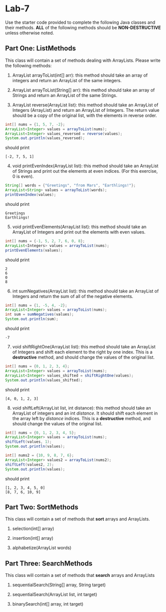 # Lab-7

Use the starter code provided to complete the following Java classes and their methods. 
**ALL** of the following methods should be **NON-DESTRUCTIVE** unless otherwise noted.

## Part One: ListMethods 
This class will contain a set of methods dealing with ArrayLists. 
Please write the following methods:

1. ArrayList<Integer> arrayToList(int[] arr): this method should take an array of integers and return
an ArrayList of the same integers.

2. ArrayList<String> arrayToList(String[] arr): this method should take an array of Strings and return
an ArrayList of the same Strings.

3. ArrayList<Integer> reverse(ArrayList<Integer> list): this method should take an ArrayList of Integers 
(ArrayList<Integer>) and return an ArrayList of Integers. The return value should be a copy of the original
list, with the elements in reverse order.
```java
int[] nums = {1, 5, 7, -2};
ArrayList<Integer> values = arrayToList(nums);
ArrayList<Integer> values_reversed = reverse(values);
System.out.println(values_reversed);
```
should print
```
[-2, 7, 5, 1]
```

4. void printEvenIndex(ArrayList<String> list): this method should take an ArrayList of Strings and
print out the elements at even indices. (For this exercise, 0 is even).
```java
String[] words = {"Greetings", "from Mars", "Earthlings!"};
ArrayList<String> values = arrayToList(words);
printEvenIndex(values);
```
should print
```
Greetings
Earthlings!
```

5. void printEvenElements(ArrayList<Integer> list): this method should take an ArrayList of Integers and
print out the elements with even values.
```java
int[] nums = {-1, 5, 2, 7, 6, 0, 8};
ArrayList<Integers> values = arrayToList(nums);
printEvenElements(values);
```
should print
```
2
6
0
8
```
6. int sumNegatives(ArrayList<Integer> list): this method should take an ArrayList of Integers and return 
the sum of all of the negative elements.
```java
int[] nums = {1, -5, 4, -2};
ArrayList<Integer> values = arrayToList(nums);
int sum = sumNegatives(values);
System.out.println(sum);
```
should print
```
-7
```
7. void shiftRightOne(ArrayList<Integer> list): this method should take an ArrayList of Integers and shift each element to the right by one index.  This is a **destructive** method, and should change the values of the original list.
```java
int[] nums = {0, 1, 2, 3, 4};
ArrayList<Integer> values = arrayToList(nums);
ArrayList<Integer> values_shifted = shiftRightOne(values);
System.out.println(values_shifted);
```
should print
```
[4, 0, 1, 2, 3]
```
8. void shiftLeft(ArrayList<Integer> list, int distance): this method should take an ArrayList of integers and an int _distance_. It should shift each element in the array left by _distance_ indices. This is a **destructive** method, and should change the values of the original list.

```java
int[] nums = {0, 1, 2, 3, 4, 5};
ArrayList<Integer> values = arrayToList(nums);
shiftLeft(values, 1);
System.out.println(values);

int[] nums2 = {10, 9, 8, 7, 6};
ArrayList<Integer> values2 = arrayToList(nums2);
shiftLeft(values2, 2);
System.out.println(values);
```
should print
```
[1, 2, 3, 4, 5, 0]
[8, 7, 6, 10, 9]
```

## Part Two: SortMethods
This class will contain a set of methods that **sort** arrays and ArrayLists.

1. selection(int[] array)

2. insertion(int[] array)

3. alphabetize(ArrayList<String> words)

## Part Three: SearchMethods
This class will contain a set of methods that **search** arrays and ArrayLists

1. sequentialSearch(String[] array, String target)

2. sequentialSearch(ArrayList<Integer> list, int target)

3. binarySearch(int[] array, int target)
